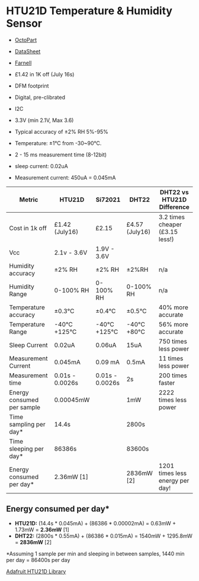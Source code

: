 # HTU21D Temperature & Humidity Sensor

- [OctoPart](https://octopart.com/htu21d-measurement+specialties-30374934)
- [DataSheet](http://datasheet.octopart.com/HTU21D-Measurement-Specialites-datasheet-22149496.pdf)
- [Farnell](http://uk.farnell.com/measurement-specialties/htu21d/humidity-digital-3-rh-dfn-6/dp/2393536?CMP=GRHB-OCTOPART)

- £1.42 in 1K off (July 16s)
- DFM footprint
- Digital, pre-clibrated
- I2C
- 3.3V (min 2.1V, Max 3.6)
- Typical accuracy of ±2% RH 5%-95%
- Temperature:  ±1°C from -30~90°C.
- 2 - 15 ms measurement time (8-12bit)
- sleep current: 0.02uA
- Measurement current: 450uA = 0.045mA


| Metric              | HTU21D             |Si72021| DHT22          | DHT22 vs HTU21D Difference|
| ------------- | -------------            |------------- | ------------- | ------------- |
| Cost in 1k off      | £1.42 (July16)     |£2.15|  £4.57 (July16)    | 3.2 times cheaper (£3.15 less!) |
| Vcc                 | 2.1v - 3.6V        | 1.9V - 3.6V | | |
| Humidity accuracy   | ±2% RH             | ±2% RH |  ±2%RH         | n/a |
| Humidity Range      | 0-100% RH          | 0-100% RH |  0-100% RH     | n/a|
| Temperature accuracy | ±0.3°C            | ±0.4°C|  ±0.5°C        | 40% more accurate |
| Temperature Range   | -40°C +125°C       |  -40°C +125°C  |  -40°C +80°C   | 56% more accurate |
| Sleep Current       | 0.02uA             | 0.06uA |  15uA          | 750 times less power |
| Measurement Current | 0.045mA            | 0.09 mA |  0.5mA         | 11 times less power |
| Measurement time    | 0.01s - 0.0026s    | 0.01s - 0.0026s |  2s            | 200 times faster |
| Energy consumed per sample | 0.00045mW   ||  1mW           | 2222 times less power |
| Time sampling per day* |  14.4s          ||  2800s         | |
| Time sleeping per day* | 86386s          ||  83600s        | |
| Energy consumed per day* | 2.36mW [1]    ||  2836mW [2]    | 1201 times less energy per day!  |


## Energy consumed per day*

- **HTU21D:** (14.4s * 0.045mA) + (86386 * 0.00002mA) = 0.63mW + 1.73mW = **2.36mW** [1]
- **DHT22:**  (2800s * 0.55mA) + (86386 * 0.015mA) = 1540mW + 1295.8mW = **2836mW**  [2]

\*Assuming 1 sample per min and sleeping in between samples, 1440 min per day = 86400s per day

[Adafruit HTU21D Library](https://github.com/adafruit/Adafruit_HTU21DF_Library)
